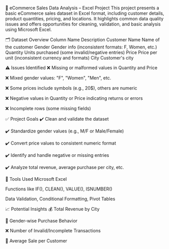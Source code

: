 🛒 eCommerce Sales Data Analysis – Excel Project
This project presents a basic eCommerce sales dataset in Excel format, including customer details, product quantities, pricing, and locations. It highlights common data quality issues and offers opportunities for cleaning, validation, and basic analysis using Microsoft Excel.

🗂️ Dataset Overview
Column Name	Description
Customer Name	Name of the customer
Gender	Gender info (inconsistent formats: F, Women, etc.)
Quantity	Units purchased (some invalid/negative entries)
Price	Price per unit (inconsistent currency and formats)
City	Customer's city

⚠️ Issues Identified
❌ Missing or malformed values in Quantity and Price

❌ Mixed gender values: "F", "Women", "Men", etc.

❌ Some prices include symbols (e.g., 20$), others are numeric

❌ Negative values in Quantity or Price indicating returns or errors

❌ Incomplete rows (some missing fields)

✅ Project Goals
✔️ Clean and validate the dataset

✔️ Standardize gender values (e.g., M/F or Male/Female)

✔️ Convert price values to consistent numeric format

✔️ Identify and handle negative or missing entries

✔️ Analyze total revenue, average purchase per city, etc.

🧰 Tools Used
Microsoft Excel

Functions like IF(), CLEAN(), VALUE(), ISNUMBER()

Data Validation, Conditional Formatting, Pivot Tables

📈 Potential Insights
💰 Total Revenue by City

👥 Gender-wise Purchase Behavior

❌ Number of Invalid/Incomplete Transactions

🧮 Average Sale per Customer

